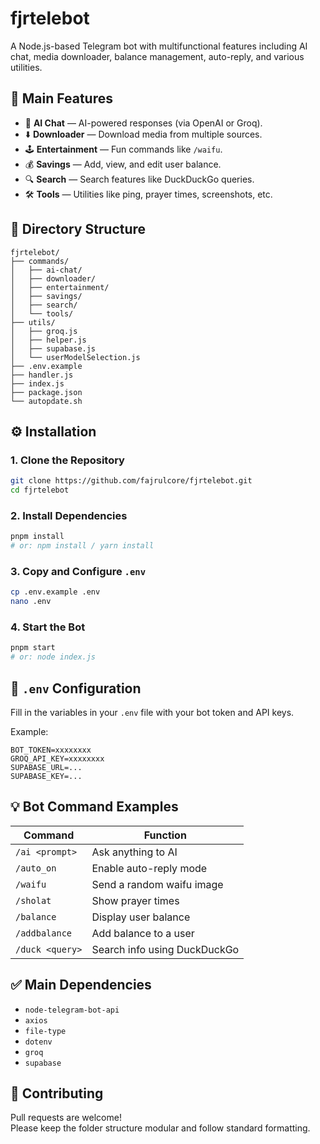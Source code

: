 # fjrtelebot

A Node.js-based Telegram bot with multifunctional features including AI chat, media downloader, balance management, auto-reply, and various utilities.

## 🚀 Main Features

- 🤖 **AI Chat** — AI-powered responses (via OpenAI or Groq).
- ⬇️ **Downloader** — Download media from multiple sources.
- 🕹️ **Entertainment** — Fun commands like `/waifu`.
- 💰 **Savings** — Add, view, and edit user balance.
- 🔍 **Search** — Search features like DuckDuckGo queries.
- 🛠️ **Tools** — Utilities like ping, prayer times, screenshots, etc.

## 📁 Directory Structure

```
fjrtelebot/
├── commands/
│   ├── ai-chat/
│   ├── downloader/
│   ├── entertainment/
│   ├── savings/
│   ├── search/
│   └── tools/
├── utils/
│   ├── groq.js
│   ├── helper.js
│   ├── supabase.js
│   └── userModelSelection.js
├── .env.example
├── handler.js
├── index.js
├── package.json
└── autopdate.sh
```

## ⚙️ Installation

### 1. Clone the Repository
```bash
git clone https://github.com/fajrulcore/fjrtelebot.git
cd fjrtelebot
```

### 2. Install Dependencies
```bash
pnpm install
# or: npm install / yarn install
```

### 3. Copy and Configure `.env`
```bash
cp .env.example .env
nano .env
```

### 4. Start the Bot
```bash
pnpm start
# or: node index.js
```

## 🧩 `.env` Configuration

Fill in the variables in your `.env` file with your bot token and API keys.

Example:
```
BOT_TOKEN=xxxxxxxx
GROQ_API_KEY=xxxxxxxx
SUPABASE_URL=...
SUPABASE_KEY=...
```

## 💡 Bot Command Examples

| Command           | Function                            |
|------------------|-------------------------------------|
| `/ai <prompt>`   | Ask anything to AI                  |
| `/auto_on`        | Enable auto-reply mode              |
| `/waifu`          | Send a random waifu image           |
| `/sholat`         | Show prayer times                   |
| `/balance`        | Display user balance                |
| `/addbalance`     | Add balance to a user               |
| `/duck <query>`   | Search info using DuckDuckGo        |

## ✅ Main Dependencies

- `node-telegram-bot-api`
- `axios`
- `file-type`
- `dotenv`
- `groq`
- `supabase`

## 🤝 Contributing

Pull requests are welcome!  
Please keep the folder structure modular and follow standard formatting.
